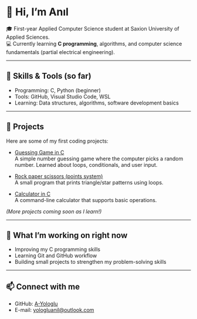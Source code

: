 # 👋 Hi, I’m Anıl

🎓 First-year Applied Computer Science student at Saxion University of Applied Sciences.  
💻 Currently learning **C programming**, algorithms, and computer science fundamentals (partial electrical engineering).    

---

## 🔧 Skills & Tools (so far)
- Programming: C, Python (beginner)  
- Tools: GitHub, Visual Studio Code, WSL
- Learning: Data structures, algorithms, software development basics  

---

## 📂 Projects
Here are some of my first coding projects:

- [Guessing Game in C](https://github.com/yourusername/guessing-game)  
  A simple number guessing game where the computer picks a random number. Learned about loops, conditionals, and user input.  

- [Rock paper scissors (points system)](https://github.com/yourusername/star-pattern)  
  A small program that prints triangle/star patterns using loops.  

- [Calculator in C](https://github.com/yourusername/calculator)  
  A command-line calculator that supports basic operations.  

*(More projects coming soon as I learn!)*

---

## 🌱 What I’m working on right now
- Improving my C programming skills  
- Learning Git and GitHub workflow  
- Building small projects to strengthen my problem-solving skills  

---

## 📫 Connect with me
- GitHub: [A-Yologlu](https://github.com/A-Yologlu)  
- E-mail: yologluanil@outlook.com
